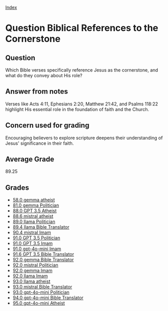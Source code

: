 
[Index](../../index.md)
# Question Biblical References to the Cornerstone
## Question
Which Bible verses specifically reference Jesus as the cornerstone, and what do they convey about His role?

## Answer from notes
Verses like Acts 4:11, Ephesians 2:20, Matthew 21:42, and Psalms 118:22 highlight His essential role in the foundation of faith and the Church.

## Concern used for grading
Encouraging believers to explore scripture deepens their understanding of Jesus' significance in their faith.

## Average Grade
89.25

## Grades
 * [58.0 gemma atheist](../answers/gemma_atheist/Biblical_References_to_the_Cornerstone.md)
 * [81.0 gemma Politician](../answers/gemma_Politician/Biblical_References_to_the_Cornerstone.md)
 * [88.0 GPT 3.5 Atheist](../answers/GPT_3.5_Atheist/Biblical_References_to_the_Cornerstone.md)
 * [88.6 mistral atheist](../answers/mistral_atheist/Biblical_References_to_the_Cornerstone.md)
 * [89.0 llama Politician](../answers/llama_Politician/Biblical_References_to_the_Cornerstone.md)
 * [89.4 llama Bible Translator](../answers/llama_Bible_Translator/Biblical_References_to_the_Cornerstone.md)
 * [90.4 mistral Imam](../answers/mistral_Imam/Biblical_References_to_the_Cornerstone.md)
 * [91.0 GPT 3.5 Politician](../answers/GPT_3.5_Politician/Biblical_References_to_the_Cornerstone.md)
 * [91.0 GPT 3.5 Imam](../answers/GPT_3.5_Imam/Biblical_References_to_the_Cornerstone.md)
 * [91.0 gpt-4o-mini Imam](../answers/gpt-4o-mini_Imam/Biblical_References_to_the_Cornerstone.md)
 * [91.6 GPT 3.5 Bible Translator](../answers/GPT_3.5_Bible_Translator/Biblical_References_to_the_Cornerstone.md)
 * [92.0 gemma Bible Translator](../answers/gemma_Bible_Translator/Biblical_References_to_the_Cornerstone.md)
 * [92.0 mistral Politician](../answers/mistral_Politician/Biblical_References_to_the_Cornerstone.md)
 * [92.0 gemma Imam](../answers/gemma_Imam/Biblical_References_to_the_Cornerstone.md)
 * [92.0 llama Imam](../answers/llama_Imam/Biblical_References_to_the_Cornerstone.md)
 * [93.0 llama atheist](../answers/llama_atheist/Biblical_References_to_the_Cornerstone.md)
 * [93.0 mistral Bible Translator](../answers/mistral_Bible_Translator/Biblical_References_to_the_Cornerstone.md)
 * [93.0 gpt-4o-mini Politician](../answers/gpt-4o-mini_Politician/Biblical_References_to_the_Cornerstone.md)
 * [94.0 gpt-4o-mini Bible Translator](../answers/gpt-4o-mini_Bible_Translator/Biblical_References_to_the_Cornerstone.md)
 * [95.0 gpt-4o-mini Atheist](../answers/gpt-4o-mini_Atheist/Biblical_References_to_the_Cornerstone.md)
